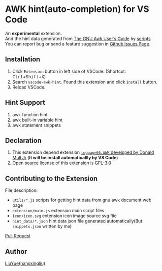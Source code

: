 # AWK hint(auto-completion) for VS Code

An **experimental** extension.   
And the hint data generated from [The GNU Awk User’s Guide][gnu-awk-doc] by [scripts][doc-script]    
You can report bug or send a feature suggestion in [Github Issues Page][issues].

## Installation

1. Click `Extension` button in left side of VSCode. (Shortcut: <kbd>Ctrl</kbd>+<kbd>Shift</kbd>+<kbd>X</kbd>)
2. Search `vscode-awk-hint`. Found this extension and click `Install` button.
3. Reload VSCode.

## Hint Support

1. awk function hint
2. awk built-in variable hint
3. awk statement snippets

## Declaration

1. This extension depend extension [`luggage66.AWK` developed by Donald Mull Jr][ext-awk] (**It will be install automaticallly by VS Code**)
2. Open source license of this extension is [GPL-3.0](LICENSE)

## Contributing to the Extension

File description:

- `utils/*.js` scripts for getting hint data from gnu awk document web page
- `extension/main.js` extension main script files
- `icon/icon.svg` extension icon image source svg file
- `hint_data/*.json` hint data json file generated automatically(But `snippets.json` written by me)

[Pull Request](pr)

## Author

[LiuYue(hangxingliu)](https://github.com/hangxingliu)

[gnu-awk-doc]: https://www.gnu.org/software/gawk/manual/gawk.html
[doc-script]: https://github.com/hangxingliu/vscode-awk-hint/tree/master/utils
[ext-awk]: https://marketplace.visualstudio.com/items?itemName=luggage66.awk
[issues]: https://github.com/hangxingliu/vscode-awk-hint/issues
[pr]: https://github.com/hangxingliu/vscode-awk-hint/pulls
